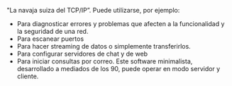 "La navaja suiza del TCP/IP”.
Puede utilizarse, por ejemplo:
- Para diagnosticar errores y problemas que afecten a la funcionalidad y la seguridad de una red.
- Para escanear puertos
- Para hacer streaming de datos o simplemente transferirlos.
- Para configurar servidores de chat y de web
- Para iniciar consultas por correo. 
Este software minimalista, desarrollado a mediados de los 90, puede operar en modo servidor y cliente.
